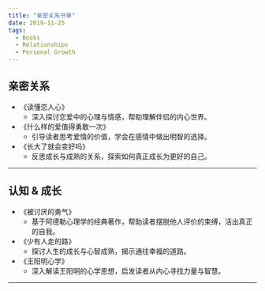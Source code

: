```yaml
---
title: "亲密关系书单"
date: 2019-11-25
tags:
  - Books
  - Relationships
  - Personal Growth
---
```


## **亲密关系**

- 《读懂恋人心》  
  - 深入探讨恋爱中的心理与情感，帮助理解伴侣的内心世界。
- 《什么样的爱值得勇敢一次》  
  - 引导读者思考爱情的价值，学会在感情中做出明智的选择。
- 《长大了就会变好吗》  
  - 反思成长与成熟的关系，探索如何真正成长为更好的自己。

---

## **认知 & 成长**

- 《被讨厌的勇气》  
  - 基于阿德勒心理学的经典著作，帮助读者摆脱他人评价的束缚，活出真正的自我。
- 《少有人走的路》  
  - 探讨人生的成长与心智成熟，揭示通往幸福的道路。
- 《王阳明心学》  
  - 深入解读王阳明的心学思想，启发读者从内心寻找力量与智慧。

---
